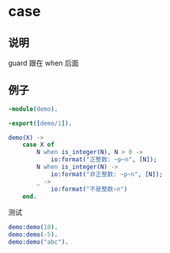 # case

## 说明

guard 跟在 when 后面

## 例子

```erlang
-module(demo).

-export([demo/1]).

demo(X) ->
    case X of
        N when is_integer(N), N > 0 ->
            io:format("正整数: ~p~n", [N]);
        N when is_integer(N) ->
            io:format("非正整数: ~p~n", [N]);
        _ ->
            io:format("不是整数~n")
    end.
```

测试

```erlang
demo:demo(10).
demo:demo(-5).
demo:demo("abc").
```
